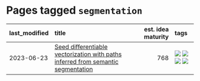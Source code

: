# Pages tagged `segmentation`

|last_modified|title|est. idea maturity|tags
|:---|:---|---:|:---|
|2023-06-23|[Seed differentiable vectorization with paths inferred from semantic segmentation](../vectorize_anything.md)|768|[![](https://img.shields.io/badge/tag-experimental-4072a1)](../tags/experimental.md) [![](https://img.shields.io/badge/tag-segmentation-deeba9)](../tags/segmentation.md) [![](https://img.shields.io/badge/tag-svg-c456a9)](../tags/svg.md) [![](https://img.shields.io/badge/tag-tooling-e6ab9)](../tags/tooling.md)|
